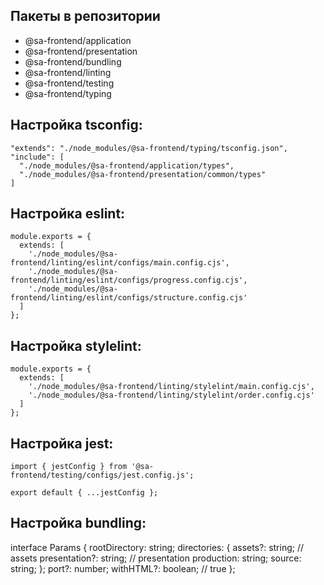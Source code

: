 ## Пакеты в репозитории

- @sa-frontend/application
- @sa-frontend/presentation
- @sa-frontend/bundling
- @sa-frontend/linting
- @sa-frontend/testing
- @sa-frontend/typing

## Настройка tsconfig:
```
"extends": "./node_modules/@sa-frontend/typing/tsconfig.json",
"include": [
  "./node_modules/@sa-frontend/application/types",
  "./node_modules/@sa-frontend/presentation/common/types"
]
```

## Настройка eslint:
```
module.exports = {
  extends: [
    './node_modules/@sa-frontend/linting/eslint/configs/main.config.cjs',
    './node_modules/@sa-frontend/linting/eslint/configs/progress.config.cjs',
    './node_modules/@sa-frontend/linting/eslint/configs/structure.config.cjs'
  ]
};
```

## Настройка stylelint:
```
module.exports = {
  extends: [
    './node_modules/@sa-frontend/linting/stylelint/main.config.cjs',
    './node_modules/@sa-frontend/linting/stylelint/order.config.cjs'
  ]
};
```

## Настройка jest:
```
import { jestConfig } from '@sa-frontend/testing/configs/jest.config.js';

export default { ...jestConfig };
```

## Настройка bundling:
interface Params {
  rootDirectory: string;
  directories: {
    assets?: string; // assets
    presentation?: string; // presentation
    production: string;
    source: string;
  };
  port?: number;
  withHTML?: boolean; // true
};